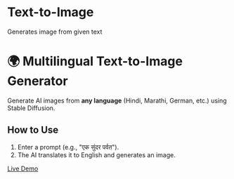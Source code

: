# Text-to-Image
Generates image from given text

# 🌍 Multilingual Text-to-Image Generator  
Generate AI images from **any language** (Hindi, Marathi, German, etc.) using Stable Diffusion.  

## How to Use  
1. Enter a prompt (e.g., "एक सुंदर पर्वत").  
2. The AI translates it to English and generates an image.  

[Live Demo](https://huggingface.co/spaces/yourusername/multilingual-ai-art)  
